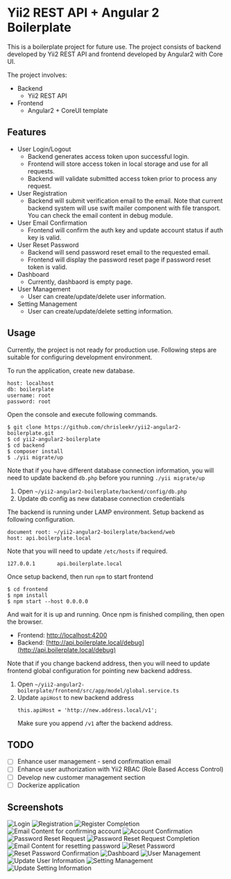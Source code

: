# Yii2 REST API + Angular 2 Boilerplate

This is a boilerplate project for future use. The project consists of backend developed by Yii2 REST API and frontend developed by Angular2 with Core UI.

The project involves:
* Backend
    - Yii2 REST API
* Frontend
    - Angular2 + CoreUI template

## Features
* User Login/Logout     
    - Backend generates access token upon successful login.
    - Frontend will store access token in local storage and use for all requests.
    - Backend will validate submitted access token prior to process any request. 
* User Registration
    - Backend will submit verification email to the email. Note that current backend system will use swift mailer component with file transport. You can check the email content in debug module.  
* User Email Confirmation 
    - Frontend will confirm the auth key and update account status if auth key is valid.
* User Reset Password
    - Backend will send password reset email to the requested email.
    - Frontend will display the password reset page if password reset token is valid.
* Dashboard
    - Currently, dashbaord is empty page.
* User Management
    - User can create/update/delete user information.
* Setting Management
    - User can create/update/delete setting information.

## Usage
Currently, the project is not ready for production use. Following steps are suitable for configuring development environment.

To run the application, create new database.
```
host: localhost
db: boilerplate
username: root
password: root
``` 

Open the console and execute following commands.

```
$ git clone https://github.com/chrisleekr/yii2-angular2-boilerplate.git
$ cd yii2-angular2-boilerplate 
$ cd backend
$ composer install
$ ./yii migrate/up
```

Note that if you have different database connection information, you will need to update backend `db.php` before you running `./yii migrate/up`

1. Open `~/yii2-angular2-boilerplate/backend/config/db.php`
2. Update db config as new database connection credentials

The backend is running under LAMP environment. Setup backend as following configuration.
 
```
document root: ~/yii2-angular2-boilerplate/backend/web
host: api.boilerplate.local
``` 

Note that you will need to update `/etc/hosts` if required.

```
127.0.0.1       api.boilerplate.local
```

Once setup backend, then run `npm` to start frontend

```
$ cd frontend
$ npm install
$ npm start --host 0.0.0.0
``` 

And wait for it is up and running. Once npm is finished compiling, then open the browser.

* Frontend: [http://localhost:4200](http://localhost:4200)
* Backend: [http://api.boilerplate.local/debug](http://api.boilerplate.local/debug)

Note that if you change backend address, then you will need to update frontend global configuration for pointing new backend address.

1. Open `~/yii2-angular2-boilerplate/frontend/src/app/model/global.service.ts`
2. Update `apiHost` to new backend address
    ```
    this.apiHost = 'http://new.address.local/v1';
    ```
   Make sure you append `/v1` after the backend address.

## TODO
- [ ] Enhance user management - send confirmation email 
- [ ] Enhance user authorization with Yii2 RBAC (Role Based Access Control)
- [ ] Develop new customer management section
- [ ] Dockerize application
   
## Screenshots
![Login](/screenshots/1.png?raw=true)
![Registration](/screenshots/2.png?raw=true)
![Register Completion](/screenshots/3.png?raw=true)
![Email Content for confirming account](/screenshots/4.png?raw=true)
![Account Confirmation](/screenshots/5.png?raw=true)
![Password Reset Request](/screenshots/6.png?raw=true)
![Password Reset Request Completion](/screenshots/7.png?raw=true)
![Email Content for resetting password](/screenshots/8.png?raw=true)
![Reset Password](/screenshots/9.png?raw=true)
![Reset Password Confirmation](/screenshots/10.png?raw=true)
![Dashboard](/screenshots/11.png?raw=true)
![User Management](/screenshots/12.png?raw=true)
![Update User Information](/screenshots/13.png?raw=true)
![Setting Management](/screenshots/14.png?raw=true)
![Update Setting Information](/screenshots/15.png?raw=true)
